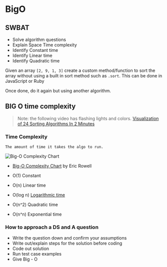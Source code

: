 # BigO
## SWBAT
- Solve algorithm questions
- Explain Space Time complexity 
- Identify Constant time
- Identify Linear time
- Identify Quadratic time

Given an array `[2, 9, 1, 3]` create a custom method/function to sort the array without using a built in sort method such as `.sort`. This can be done in JavaScript or Ruby 

Once done, do it again but using another algorithm. 

## BIG O time complexity 
>Note: the following video has flashing lights and colors. 
[Visualization of 24 Sorting Algorithms In 2 Minutes](https://www.youtube.com/watch?v=BeoCbJPuvSE)

### Time Complexity 
    The amount of time it takes the algo to run.

![Big-O Complexity Chart](https://miro.medium.com/max/1200/1*5ZLci3SuR0zM_QlZOADv8Q.jpeg)
- [Big-O Complexity Chart](http://bigocheatsheet.com/) by Eric Rowell

 - O(1) Constant 
 - O(n) Linear time
 - O(log n) [Logarithmic time](https://www.youtube.com/watch?v=M4ubFru2O80) 
 - O(n^2) Quadratic time 
 - O(n^n) Exponential time

 

 ### How to approach a DS and A question

 - Write the question down and confirm your assumptions  
 - Write out/explain steps for the solution before coding 
 - Code out solution 
 - Run test case examples 
 - Give Big - O
